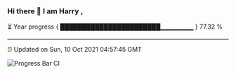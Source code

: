 ### Hi there 👋 I am Harry , 

⏳ Year progress { ███████████████████████▁▁▁▁▁▁▁ } 77.32 %

---

⏰ Updated on Sun, 10 Oct 2021 04:57:45 GMT

![Progress Bar CI](https://github.com/duykhang68/duykhang68/workflows/Progress%20Bar%20CI/badge.svg)
